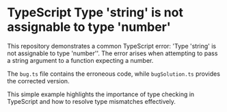 # TypeScript Type 'string' is not assignable to type 'number'

This repository demonstrates a common TypeScript error: 'Type 'string' is not assignable to type 'number''.  The error arises when attempting to pass a string argument to a function expecting a number.

The `bug.ts` file contains the erroneous code, while `bugSolution.ts` provides the corrected version.

This simple example highlights the importance of type checking in TypeScript and how to resolve type mismatches effectively.